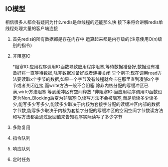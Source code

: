 ## IO模型
相信很多人都会有疑问为什么redis是单线程的还能那么快
接下来将会讲解redis单线程处理大量的客户端连接
1. 首先redis的所有数据都是存在内存中 运算起来都是内存级的(注意使用O(n)级别的指令)
2. 非阻塞IO

    *阻塞IO:应用程序调用IO函数导致应用程序阻塞,等待数据准备好,数据没有准备好将一直等待数据,除非数据准备好或者连接关闭
	举个例子:现在调用read方法要读取x个字节的数据,如果一个字节没有线程就会卡在那里直到凑够x个字节或者关闭连接,而write方法一般不会阻塞,除非内核分配的写缓冲区已满,wirte方法阻塞 等到缓冲区有空间释放
    *非阻塞IO:当应用程序调用IO函数设定为Non_Blocking后变为非阻塞IO,读写方法不会被阻塞,而是能读多少读多少,能写多少写多少,能读多少取决于内核为套接字分配的读缓冲区内部的数据字节数,能写多少取决于内核为套接字分配的写缓冲区的空闲空间字节数读方法和写方法都会通过返回值来告知程序实际读写了多少字节
3. 多路复用
	
4. 指令队列
5. 响应队列
6. 定时任务
